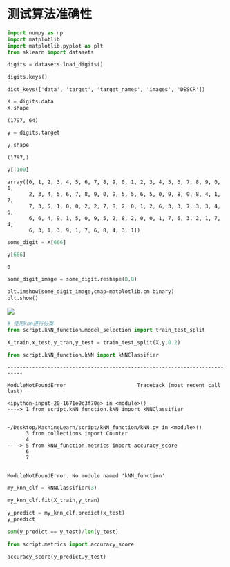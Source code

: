 # 测试算法准确性

```python
import numpy as np
import matplotlib
import matplotlib.pyplot as plt
from sklearn import datasets
```


```python
digits = datasets.load_digits()
```


```python
digits.keys()
```




    dict_keys(['data', 'target', 'target_names', 'images', 'DESCR'])


```python
X = digits.data
X.shape
```


    (1797, 64)


```python
y = digits.target
```


```python
y.shape
```


    (1797,)


```python
y[:100]
```


    array([0, 1, 2, 3, 4, 5, 6, 7, 8, 9, 0, 1, 2, 3, 4, 5, 6, 7, 8, 9, 0, 1,
           2, 3, 4, 5, 6, 7, 8, 9, 0, 9, 5, 5, 6, 5, 0, 9, 8, 9, 8, 4, 1, 7,
           7, 3, 5, 1, 0, 0, 2, 2, 7, 8, 2, 0, 1, 2, 6, 3, 3, 7, 3, 3, 4, 6,
           6, 6, 4, 9, 1, 5, 0, 9, 5, 2, 8, 2, 0, 0, 1, 7, 6, 3, 2, 1, 7, 4,
           6, 3, 1, 3, 9, 1, 7, 6, 8, 4, 3, 1])


```python
some_digit = X[666]
```


```python
y[666]
```


    0


```python
some_digit_image = some_digit.reshape(8,8)
```


```python
plt.imshow(some_digit_image,cmap=matplotlib.cm.binary)
plt.show()
```


![](https://shirukai.gitee.io/images/c01439e57fbd97713718d0c45028a9fe.jpg)



```python
# 使用knn进行分类
from script.kNN_function.model_selection import train_test_split
```


```python
X_train,x_test,y_tran,y_test = train_test_split(X,y,0.2) 
```


```python
from script.kNN_function.kNN import kNNClassifier
```


    ---------------------------------------------------------------------------
    
    ModuleNotFoundError                       Traceback (most recent call last)
    
    <ipython-input-20-1671e0c3f70e> in <module>()
    ----> 1 from script.kNN_function.kNN import kNNClassifier


    ~/Desktop/MachineLearn/script/kNN_function/kNN.py in <module>()
          3 from collections import Counter
          4 
    ----> 5 from kNN_function.metrics import accuracy_score
          6 
          7 


    ModuleNotFoundError: No module named 'kNN_function'

```python
my_knn_clf = kNNClassifier(3)
```


```python
my_knn_clf.fit(X_train,y_tran)
```


```python
y_predict = my_knn_clf.predict(x_test)
y_predict
```


```python
sum(y_predict == y_test)/len(y_test)
```


```python
from script.metrics import accuracy_score
```


```python
accuracy_score(y_predict,y_test)
```
